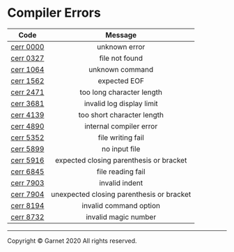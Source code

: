 # Compiler Errors

|Code|Message|
|:-:|:-:|
|[cerr 0000](/docs/en/releases/ches0/tools/compiler/errors/cerr0000.md)|unknown error|
|[cerr 0327](/docs/en/releases/ches0/tools/compiler/errors/cerr0327.md)|file not found|
|[cerr 1064](/docs/en/releases/ches0/tools/compiler/errors/cerr1064.md)|unknown command|
|[cerr 1562](/docs/en/releases/ches0/tools/compiler/errors/cerr1562.md)|expected EOF|
|[cerr 2471](/docs/en/releases/ches0/errors/cerr2471.md)|too long character length|
|[cerr 3681](/docs/en/releases/ches0/errors/cerr3681.md)|invalid log display limit|
|[cerr 4139](/docs/en/releases/ches0/tools/compiler/errors/cerr4139.md)|too short character length|
|[cerr 4890](/docs/en/releases/ches0/tools/compiler/errors/cerr4890.md)|internal compiler error|
|[cerr 5352](/docs/en/releases/ches0/tools/compiler/errors/cerr5352.md)|file writing fail|
|[cerr 5899](/docs/en/releases/ches0/tools/compiler/errors/cerr5899.md)|no input file|
|[cerr 5916](/docs/en/releases/ches0/tools/compiler/errors/cerr5916.md)|expected closing parenthesis or bracket|
|[cerr 6845](/docs/en/releases/ches0/tools/compiler/errors/cerr0845.md)|file reading fail|
|[cerr 7903](/docs/en/releases/ches0/tools/compiler/errors/cerr7903.md)|invalid indent|
|[cerr 7904](/docs/en/releases/ches0/tools/compiler/errors/cerr7904.md)|unexpected closing parenthesis or bracket|
|[cerr 8194](/docs/en/releases/ches0/tools/compiler/errors/cerr8194.md)|invalid command option|
|[cerr 8732](/docs/en/releases/ches0/tools/compiler/errors/cerr8732.md)|invalid magic number|

---

Copyright © Garnet 2020 All rights reserved.
